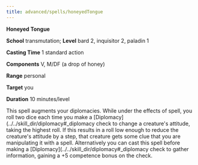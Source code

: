 ```yaml
---
title: advanced/spells/honeyedTongue
---
```

 **Honeyed Tongue**

**School** transmutation; **Level** bard 2, inquisitor 2, paladin 1

**Casting Time** 1 standard action

**Components** V, M/DF (a drop of honey)

**Range** personal

**Target** you

**Duration** 10 minutes/level

This spell augments your diplomacies. While under the effects of spell, you roll two dice each time you make a [Diplomacy](../../skill_dir/diplomacy#_diplomacy check to change a creature's attitude, taking the highest roll. If this results in a roll low enough to reduce the creature's attitude by a step, that creature gets some clue that you are manipulating it with a spell. Alternatively you can cast this spell before making a [Diplomacy](../../skill_dir/diplomacy#_diplomacy check to gather information, gaining a +5 competence bonus on the check.

